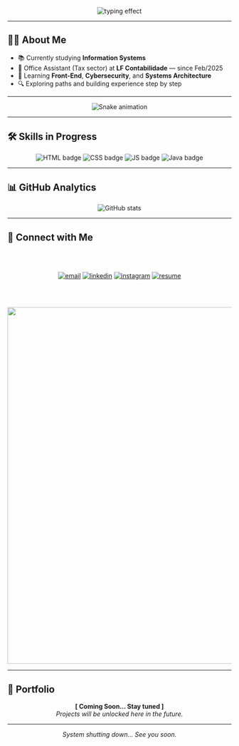 <p align="center">
  <img src="https://readme-typing-svg.herokuapp.com?size=22&color=00FF00&center=true&vCenter=true&width=600&lines=ACCESS+GRANTED;Welcome+to+Felipe's+Terminal;Always+Learning+%26+Building..." alt="typing effect" />
</p>

---

<!-- ABOUT -->
## 👨‍💻 About Me  

- 📚 Currently studying **Information Systems**  
- 🏢 Office Assistant (Tax sector) at **LF Contabilidade** — since Feb/2025  
- 🌱 Learning **Front-End**, **Cybersecurity**, and **Systems Architecture**  
- 🔍 Exploring paths and building experience step by step  

---

<!-- HACKER BANNER -->
<div align="center">
  <img src="https://profile-readme-generator.com/assets/snake.svg" alt="Snake animation" />
</div>

---

<!-- SKILLS -->
## 🛠 Skills in Progress  

<p align="center">
  <img src="https://img.shields.io/badge/HTML5-in%20progress-orange?logo=html5&style=for-the-badge" alt="HTML badge" />
  <img src="https://img.shields.io/badge/CSS3-in%20progress-blue?logo=css3&style=for-the-badge" alt="CSS badge" />
  <img src="https://img.shields.io/badge/JavaScript-in%20progress-yellow?logo=javascript&style=for-the-badge" alt="JS badge" />
  <img src="https://img.shields.io/badge/Java-in%20progress-red?logo=java&style=for-the-badge" alt="Java badge" />
</p>

---

<!-- GITHUB STATS -->

## 📊 GitHub Analytics  
<p align="center">
  <img src="https://github-readme-stats.vercel.app/api?username=FelipeWal&show_icons=true&theme=radical" alt="GitHub stats" />
</p>

---

<!-- CONTACT -->

## 📡 Connect with Me  

</br>
</br>

<p align="center">
  <a href="mailto:lipewaldrigues@gmail.com"><img src="https://img.shields.io/badge/Email-D14836?logo=gmail&logoColor=white&style=for-the-badge" alt="email" /></a>
  <a href="https://www.linkedin.com/in/lipe-waldrigues-7899472b2"><img src="https://img.shields.io/badge/LinkedIn-0077B5?logo=linkedin&logoColor=white&style=for-the-badge" alt="linkedin" /></a>
  <a href="https://instagram.com/lipe.waldrigues"><img src="https://img.shields.io/badge/Instagram-E4405F?logo=instagram&logoColor=white&style=for-the-badge" alt="instagram" /></a>
  <a href="https://your-resume-link.com"><img src="https://img.shields.io/badge/Resume-PDF-blue?logo=adobeacrobatreader&style=for-the-badge" alt="resume" /></a>
</p>

</br>
</br>

<p align="center">
 <img src="https://github.com/Anmol-Baranwal/Cool-GIFs-For-GitHub/assets/74038190/0c7eb6ed-663b-4ce4-bfbd-18239a38ba1b" width="800">
</p>

---

<!-- PORTFOLIO PLACEHOLDER -->
## 🔐 Portfolio  

<p align="center">
  <b>[ Coming Soon... Stay tuned ]</b><br>
  <i>Projects will be unlocked here in the future.</i>
</p>

---

<!-- FOOTER -->
<p align="center">
  <i>System shutting down... See you soon.</i>
</p>
